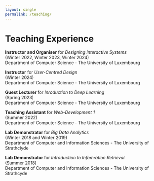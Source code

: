 ```yaml
---
layout: single
permalink: /teaching/
---
```


<h1>Teaching Experience</h1>

<b>Instructor and Organiser</b> for <i>Designing Interactive Systems</i>  <br>
(Winter 2022,  Winter 2023, Winter 2024) <br>
Department of Computer Science - The University of Luxembourg <br>

<b>Instructor</b> for <i>User-Centred Design</i><br>
(Winter 2024)<br>
Department of Computer Science - The University of Luxembourg <br>

<b>Guest Lecturer</b> for <i>Inroduction to Deep Learning</i><br>
(Spring 2023)<br>
Department of Computer Science - The University of Luxembourg <br>

<b>Teaching Assistant</b> for <i>Web-Development 1</i><br>
(Summer 2022)<br>
Department of Computer Science - The University of Luxembourg <br>

<b>Lab Demonstrator</b> for <i>Big Data Analytics</i><br>
(Winter 2018 and Winter 2019)<br>
Department of Computer and Information Sciences - The University of Strathclyde <br>

<b>Lab Demonstrator</b> for <i>Introduction to Infomration Retrieval</i><br>
(Summer 2018)<br>
Department of Computer and Information Sciences - The University of Strathcyde <br>
